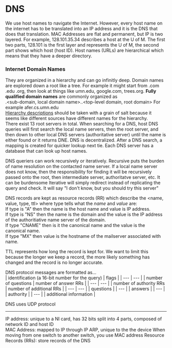 # DNS
We use host names to navigate the Internet. However, every host name on the internet has to be translated into an IP address and it is the DNS that does that translation. 
MAC Addresses are flat and permanent, but IP is two layered. For example, 128.101.35.34 describes a host at the U of M. The first two parts, 128.101 is the first layer and represents the U of M, the second part shows which host (host ID). Host names (URLs) are hierarchical which means that they have a deeper directory. 

### Internet Domain Names
They are organized in a hierarchy and can go infinitly deep. Domain names are explored down a root like a tree. For example it might start from .com .edu .org, then look at things like umn.edu, google.com, trees.org. **Fully qualified domain names** are commonly organized as  
<host name>.<sub-domain, local domain name>.<second level domain>.<top-level domain, root domain> 
For example afer.cs.umn.edu  
[Hierarchy descriptions](https://www.inetdaemon.com/tutorials/internet/dns/operation/hierarchy.shtml) should be taken with a grain of salt because it seems like different sources have different names for the hierarchy.  
There exist 13 root servers in total. When searching for a DNS, host DNS queries will first search the local name servers, then the root server, and then down to other local DNS servers (authoritative server) until the name is either found or it returns DNE. DNS is decentralized. After a DNS search, a mapping is created for quicker lookup next tie. Each DNS server has a database that can look up host names.  

DNS queriers can work recursively or iteratively. Recursive puts the burden of name resolution on the contacted name server. If a local name server does not know, then the responsibility for finding it will be recursively passed onto the root, then intermediate server, authoritatve server, etc. It can be burdensome
Iterative will simply redirect instead of replicating the query and check. It will say "I don't know, but you should try this server"  

DNS records are kept as resource records (RR) which describe the <name, value, type, ttl> where type tells what the *name* and *value* are:  
If type is "A" then the name is the host name and value is IP address.  
If type is "NS" then the name is the domain and the value is the IP address of the authoritiative name server of the domain.  
If type "CNAME" then is it the canonical name and the value is the canonical name.  
If type "MX" then value is the hostname of the mailserver associated with name.  

TTL represents how long the record is kept for. We want to limit this because the longer we keep a record, the more likely something has changed and the record is no longer accurate. 

DNS protocol messages are formatted as...  
| identification (a 16-bit number for the query) | flags |
| --- | --- |
| number of questions | number of answer RRs |
| --- | --- |
| number of authority RRs | number of additional RRs |
| --- | --- |
| questions |
| --- |
| answers | 
| --- |
| authority |
| --- |
| additional information |


DNS uses UDP protocol 

---
IP address: unique to a NI card, has 32 bits split into 4 parts, composed of network ID and host ID  
MAC Address: mapped to IP through IP ARP, unique to the the device  When moving from one switch to another switch, you use MAC address
Resource Records (RRs): store records of the DNS
